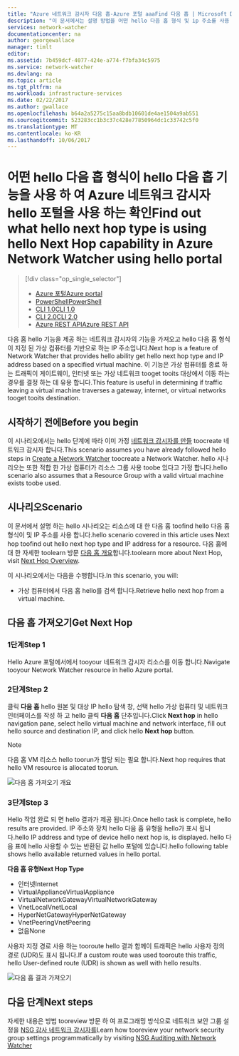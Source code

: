 ```yaml
---
title: "Azure 네트워크 감시자 다음 홉-Azure 포털 aaaFind 다음 홉 | Microsoft Docs"
description: "이 문서에서는 설명 방법을 어떤 hello 다음 홉 형식 및 ip 주소를 사용 하 여 다음 홉을 사용 하 여 hello Azure 포털을 찾을 수 있습니다."
services: network-watcher
documentationcenter: na
author: georgewallace
manager: timlt
editor: 
ms.assetid: 7b459dcf-4077-424e-a774-f7bfa34c5975
ms.service: network-watcher
ms.devlang: na
ms.topic: article
ms.tgt_pltfrm: na
ms.workload: infrastructure-services
ms.date: 02/22/2017
ms.author: gwallace
ms.openlocfilehash: b64a2a5275c15aa8bdb10601de4ae1504a9ab551
ms.sourcegitcommit: 523283cc1b3c37c428e77850964dc1c33742c5f0
ms.translationtype: MT
ms.contentlocale: ko-KR
ms.lasthandoff: 10/06/2017
---
```

# <a name="find-out-what-hello-next-hop-type-is-using-hello-next-hop-capability-in-azure-network-watcher-using-hello-portal"></a><span data-ttu-id="59a0a-103">어떤 hello 다음 홉 형식이 hello 다음 홉 기능을 사용 하 여 Azure 네트워크 감시자 hello 포털을 사용 하는 확인</span><span class="sxs-lookup"><span data-stu-id="59a0a-103">Find out what hello next hop type is using hello Next Hop capability in Azure Network Watcher using hello portal</span></span>

> [!div class="op_single_selector"]
> - [<span data-ttu-id="59a0a-104">Azure 포털</span><span class="sxs-lookup"><span data-stu-id="59a0a-104">Azure portal</span></span>](network-watcher-check-next-hop-portal.md)
> - [<span data-ttu-id="59a0a-105">PowerShell</span><span class="sxs-lookup"><span data-stu-id="59a0a-105">PowerShell</span></span>](network-watcher-check-next-hop-powershell.md)
> - [<span data-ttu-id="59a0a-106">CLI 1.0</span><span class="sxs-lookup"><span data-stu-id="59a0a-106">CLI 1.0</span></span>](network-watcher-check-next-hop-cli-nodejs.md)
> - [<span data-ttu-id="59a0a-107">CLI 2.0</span><span class="sxs-lookup"><span data-stu-id="59a0a-107">CLI 2.0</span></span>](network-watcher-check-next-hop-cli.md)
> - [<span data-ttu-id="59a0a-108">Azure REST API</span><span class="sxs-lookup"><span data-stu-id="59a0a-108">Azure REST API</span></span>](network-watcher-check-next-hop-rest.md)

<span data-ttu-id="59a0a-109">다음 홉 hello 기능을 제공 하는 네트워크 감시자의 기능을 가져오고 hello 다음 홉 형식이 지정 된 가상 컴퓨터를 기반으로 하는 IP 주소입니다.</span><span class="sxs-lookup"><span data-stu-id="59a0a-109">Next hop is a feature of Network Watcher that provides hello ability get hello next hop type and IP address based on a specified virtual machine.</span></span> <span data-ttu-id="59a0a-110">이 기능은 가상 컴퓨터를 종료 하는 트래픽이 게이트웨이, 인터넷 또는 가상 네트워크 tooget tooits 대상에서 이동 하는 경우를 결정 하는 데 유용 합니다.</span><span class="sxs-lookup"><span data-stu-id="59a0a-110">This feature is useful in determining if traffic leaving a virtual machine traverses a gateway, internet, or virtual networks tooget tooits destination.</span></span>

## <a name="before-you-begin"></a><span data-ttu-id="59a0a-111">시작하기 전에</span><span class="sxs-lookup"><span data-stu-id="59a0a-111">Before you begin</span></span>

<span data-ttu-id="59a0a-112">이 시나리오에서는 hello 단계에 따라 이미 가정 [네트워크 감시자를 만들](network-watcher-create.md) toocreate 네트워크 감시자 합니다.</span><span class="sxs-lookup"><span data-stu-id="59a0a-112">This scenario assumes you have already followed hello steps in [Create a Network Watcher](network-watcher-create.md) toocreate a Network Watcher.</span></span> <span data-ttu-id="59a0a-113">hello 시나리오는 또한 적합 한 가상 컴퓨터가 리소스 그룹 사용 toobe 있다고 가정 합니다.</span><span class="sxs-lookup"><span data-stu-id="59a0a-113">hello scenario also assumes that a Resource Group with a valid virtual machine exists toobe used.</span></span>

## <a name="scenario"></a><span data-ttu-id="59a0a-114">시나리오</span><span class="sxs-lookup"><span data-stu-id="59a0a-114">Scenario</span></span>

<span data-ttu-id="59a0a-115">이 문서에서 설명 하는 hello 시나리오는 리소스에 대 한 다음 홉 toofind hello 다음 홉 형식이 및 IP 주소를 사용 합니다.</span><span class="sxs-lookup"><span data-stu-id="59a0a-115">hello scenario covered in this article uses Next hop toofind out hello next hop type and IP address for a resource.</span></span> <span data-ttu-id="59a0a-116">다음 홉에 대 한 자세한 toolearn 방문 [다음 홉 개요](network-watcher-next-hop-overview.md)합니다.</span><span class="sxs-lookup"><span data-stu-id="59a0a-116">toolearn more about Next Hop, visit [Next Hop Overview](network-watcher-next-hop-overview.md).</span></span>

<span data-ttu-id="59a0a-117">이 시나리오에서는 다음을 수행합니다.</span><span class="sxs-lookup"><span data-stu-id="59a0a-117">In this scenario, you will:</span></span>

* <span data-ttu-id="59a0a-118">가상 컴퓨터에서 다음 홉 hello를 검색 합니다.</span><span class="sxs-lookup"><span data-stu-id="59a0a-118">Retrieve hello next hop from a virtual machine.</span></span>

## <a name="get-next-hop"></a><span data-ttu-id="59a0a-119">다음 홉 가져오기</span><span class="sxs-lookup"><span data-stu-id="59a0a-119">Get Next Hop</span></span>

### <a name="step-1"></a><span data-ttu-id="59a0a-120">1단계</span><span class="sxs-lookup"><span data-stu-id="59a0a-120">Step 1</span></span>

<span data-ttu-id="59a0a-121">Hello Azure 포털에서에서 tooyour 네트워크 감시자 리소스를 이동 합니다.</span><span class="sxs-lookup"><span data-stu-id="59a0a-121">Navigate tooyour Network Watcher resource in hello Azure portal.</span></span>

### <a name="step-2"></a><span data-ttu-id="59a0a-122">2단계</span><span class="sxs-lookup"><span data-stu-id="59a0a-122">Step 2</span></span>

<span data-ttu-id="59a0a-123">클릭 **다음 홉** hello 원본 및 대상 IP hello 탐색 창, 선택 hello 가상 컴퓨터 및 네트워크 인터페이스를 작성 하 고 hello 클릭 **다음 홉** 단추입니다.</span><span class="sxs-lookup"><span data-stu-id="59a0a-123">Click **Next hop** in hello navigation pane, select hello virtual machine and network interface, fill out hello source and destination IP, and click hello **Next hop** button.</span></span>

> [!NOTE]
> <span data-ttu-id="59a0a-124">다음 홉 VM 리소스 hello toorun가 할당 되는 필요 합니다.</span><span class="sxs-lookup"><span data-stu-id="59a0a-124">Next hop requires that hello VM resource is allocated toorun.</span></span>

![다음 홉 가져오기 개요][1]

### <a name="step-3"></a><span data-ttu-id="59a0a-126">3단계</span><span class="sxs-lookup"><span data-stu-id="59a0a-126">Step 3</span></span>

<span data-ttu-id="59a0a-127">Hello 작업 완료 되 면 hello 결과가 제공 됩니다.</span><span class="sxs-lookup"><span data-stu-id="59a0a-127">Once hello task is complete, hello results are provided.</span></span> <span data-ttu-id="59a0a-128">IP 주소와 장치 hello 다음 홉 유형을 hello가 표시 됩니다.</span><span class="sxs-lookup"><span data-stu-id="59a0a-128">hello IP address and type of device hello next hop is, is displayed.</span></span> <span data-ttu-id="59a0a-129">hello 다음 표에 hello 사용할 수 있는 반환된 값 hello 포털에 있습니다.</span><span class="sxs-lookup"><span data-stu-id="59a0a-129">hello following table shows hello available returned values in hello portal.</span></span>

<span data-ttu-id="59a0a-130">**다음 홉 유형**</span><span class="sxs-lookup"><span data-stu-id="59a0a-130">**Next Hop Type**</span></span>

* <span data-ttu-id="59a0a-131">인터넷</span><span class="sxs-lookup"><span data-stu-id="59a0a-131">Internet</span></span>
* <span data-ttu-id="59a0a-132">VirtualAppliance</span><span class="sxs-lookup"><span data-stu-id="59a0a-132">VirtualAppliance</span></span>
* <span data-ttu-id="59a0a-133">VirtualNetworkGateway</span><span class="sxs-lookup"><span data-stu-id="59a0a-133">VirtualNetworkGateway</span></span>
* <span data-ttu-id="59a0a-134">VnetLocal</span><span class="sxs-lookup"><span data-stu-id="59a0a-134">VnetLocal</span></span>
* <span data-ttu-id="59a0a-135">HyperNetGateway</span><span class="sxs-lookup"><span data-stu-id="59a0a-135">HyperNetGateway</span></span>
* <span data-ttu-id="59a0a-136">VnetPeering</span><span class="sxs-lookup"><span data-stu-id="59a0a-136">VnetPeering</span></span>
* <span data-ttu-id="59a0a-137">없음</span><span class="sxs-lookup"><span data-stu-id="59a0a-137">None</span></span>

<span data-ttu-id="59a0a-138">사용자 지정 경로 사용 하는 tooroute hello 결과 함께이 트래픽은 hello 사용자 정의 경로 (UDR)도 표시 됩니다.</span><span class="sxs-lookup"><span data-stu-id="59a0a-138">If a custom route was used tooroute this traffic, hello User-defined route (UDR) is shown as well with hello results.</span></span>

![다음 홉 결과 가져오기][2]

## <a name="next-steps"></a><span data-ttu-id="59a0a-140">다음 단계</span><span class="sxs-lookup"><span data-stu-id="59a0a-140">Next steps</span></span>

<span data-ttu-id="59a0a-141">자세한 내용은 방법 tooreview 방문 하 여 프로그래밍 방식으로 네트워크 보안 그룹 설정을 [NSG 감사 네트워크 감시자를](network-watcher-nsg-auditing-powershell.md)</span><span class="sxs-lookup"><span data-stu-id="59a0a-141">Learn how tooreview your network security group settings programmatically by visiting [NSG Auditing with Network Watcher](network-watcher-nsg-auditing-powershell.md)</span></span>

[1]: ./media/network-watcher-check-next-hop-portal/figure1.png
[2]: ./media/network-watcher-check-next-hop-portal/figure2.png














